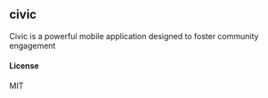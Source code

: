 ## civic

Civic is a powerful mobile application designed to foster community engagement

#### License

MIT